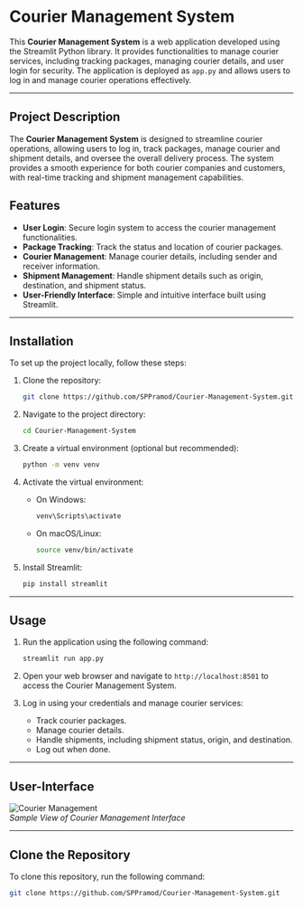 # Courier Management System

This **Courier Management System** is a web application developed using the Streamlit Python library. It provides functionalities to manage courier services, including tracking packages, managing courier details, and user login for security. The application is deployed as `app.py` and allows users to log in and manage courier operations effectively.

---

## Project Description

The **Courier Management System** is designed to streamline courier operations, allowing users to log in, track packages, manage courier and shipment details, and oversee the overall delivery process. The system provides a smooth experience for both courier companies and customers, with real-time tracking and shipment management capabilities.

## Features

- **User Login**: Secure login system to access the courier management functionalities.
- **Package Tracking**: Track the status and location of courier packages.
- **Courier Management**: Manage courier details, including sender and receiver information.
- **Shipment Management**: Handle shipment details such as origin, destination, and shipment status.
- **User-Friendly Interface**: Simple and intuitive interface built using Streamlit.

---

## Installation

To set up the project locally, follow these steps:

1. Clone the repository:

    ```bash
    git clone https://github.com/SPPramod/Courier-Management-System.git
    ```

2. Navigate to the project directory:

    ```bash
    cd Courier-Management-System
    ```

3. Create a virtual environment (optional but recommended):

    ```bash
    python -m venv venv
    ```

4. Activate the virtual environment:

    - On Windows:

        ```bash
        venv\Scripts\activate
        ```

    - On macOS/Linux:

        ```bash
        source venv/bin/activate
        ```

5. Install Streamlit:

    ```bash
    pip install streamlit
    ```

---

## Usage

1. Run the application using the following command:

    ```bash
    streamlit run app.py
    ```

2. Open your web browser and navigate to `http://localhost:8501` to access the Courier Management System.
3. Log in using your credentials and manage courier services:
   - Track courier packages.
   - Manage courier details.
   - Handle shipments, including shipment status, origin, and destination.
   - Log out when done.

---

## User-Interface

![Courier Management](https://github.com/user-attachments/assets/85d8af30-a723-46b9-8d9a-c9a9bebe2520)  
*Sample View of Courier Management Interface*

---

## Clone the Repository

To clone this repository, run the following command:

```bash
git clone https://github.com/SPPramod/Courier-Management-System.git
